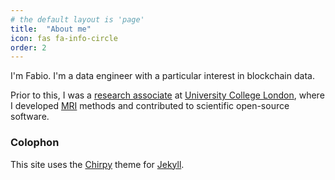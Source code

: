 ```yaml
---
# the default layout is 'page'
title:  "About me"
icon: fas fa-info-circle
order: 2
---
```


I'm Fabio. I'm a data engineer with a particular interest in blockchain data.

Prior to this, I was a [research associate](https://scholar.google.com/citations?user=2yzMjKkAAAAJ&hl=en) at [University College London](https://www.ucl.ac.uk/), where I developed [MRI](https://en.wikipedia.org/wiki/Magnetic_resonance_imaging) methods and contributed to scientific open-source software.

### Colophon

This site uses the [Chirpy](https://github.com/cotes2020/jekyll-theme-chirpy) theme for [Jekyll](https://jekyllrb.com/).
